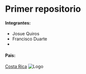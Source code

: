 # Primer repositorio

#### Integrantes:
- Josue Quiros
- Francisco Duarte
- 
#### Pais: 
[Costa Rica](https://puravida.com/)
![Logo](https://www.muniliberia.go.cr/muni/img/articles/thumbs/110_1_banderacr.jpg)

